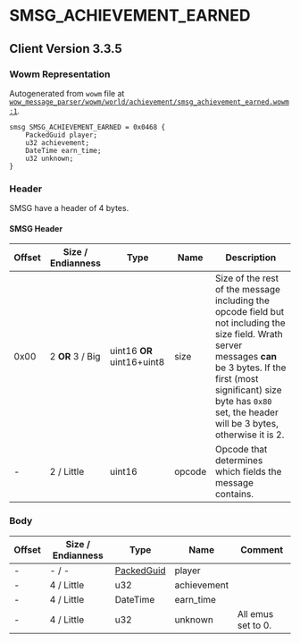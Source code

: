 # SMSG_ACHIEVEMENT_EARNED

## Client Version 3.3.5

### Wowm Representation

Autogenerated from `wowm` file at [`wow_message_parser/wowm/world/achievement/smsg_achievement_earned.wowm:1`](https://github.com/gtker/wow_messages/tree/main/wow_message_parser/wowm/world/achievement/smsg_achievement_earned.wowm#L1).
```rust,ignore
smsg SMSG_ACHIEVEMENT_EARNED = 0x0468 {
    PackedGuid player;
    u32 achievement;
    DateTime earn_time;
    u32 unknown;
}
```
### Header

SMSG have a header of 4 bytes.

#### SMSG Header

| Offset | Size / Endianness | Type   | Name   | Description |
| ------ | ----------------- | ------ | ------ | ----------- |
| 0x00   | 2 **OR** 3 / Big           | uint16 **OR** uint16+uint8 | size | Size of the rest of the message including the opcode field but not including the size field. Wrath server messages **can** be 3 bytes. If the first (most significant) size byte has `0x80` set, the header will be 3 bytes, otherwise it is 2.|
| -      | 2 / Little| uint16 | opcode | Opcode that determines which fields the message contains. |

### Body

| Offset | Size / Endianness | Type | Name | Comment |
| ------ | ----------------- | ---- | ---- | ------- |
| - | - / - | [PackedGuid](../types/packed-guid.md) | player |  |
| - | 4 / Little | u32 | achievement |  |
| - | 4 / Little | DateTime | earn_time |  |
| - | 4 / Little | u32 | unknown | All emus set to 0. |

